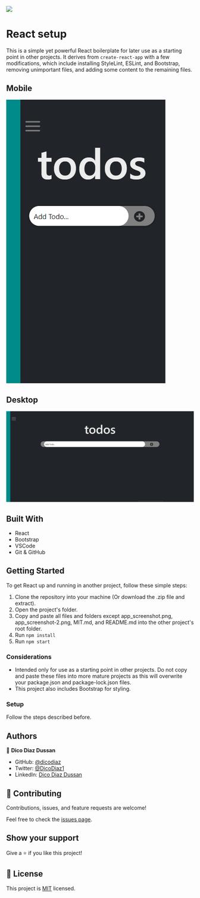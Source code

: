 ![](https://img.shields.io/badge/Microverse-blueviolet)

# React setup

This is a simple yet powerful React boilerplate for later use as a starting point in other projects. It derives from `create-react-app` with a few modifications, which include installing StyleLint, ESLint, and Bootstrap, removing unimportant files, and adding some content to the remaining files.

## Mobile

![screenshot](./app_screenshot.png)

## Desktop

![screenshot](./app_screenshot-2.png)

## Built With

- React
- Bootstrap
- VSCode
- Git & GitHub

## Getting Started

To get React up and running in another project, follow these simple steps:

1. Clone the repository into your machine (Or download the .zip file and extract).
2. Open the project's folder.
3. Copy and paste all files and folders except app_screenshot.png, app_screenshot-2.png, MIT.md, and README.md into the other project's root folder.
4. Run `npm install`
5. Run `npm start`

### Considerations

- Intended only for use as a starting point in other projects. Do not copy and paste these files into more mature projects as this will overwrite your package.json and package-lock.json files.
- This project also includes Bootstrap for styling.

### Setup

Follow the steps described before.

## Authors

👤 **Dico Diaz Dussan**

- GitHub: [@dicodiaz](https://github.com/dicodiaz)
- Twitter: [@DicoDiaz1](https://twitter.com/DicoDiaz1)
- LinkedIn: [Dico Diaz Dussan](https://www.linkedin.com/in/dico-diaz-dussan)

## 🤝 Contributing

Contributions, issues, and feature requests are welcome!

Feel free to check the [issues page](../../issues/).

## Show your support

Give a ⭐️ if you like this project!

## 📝 License

This project is [MIT](./MIT.md) licensed.
